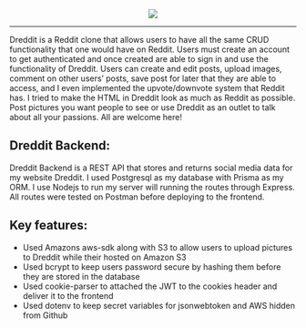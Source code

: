 <p align="center">
  <img src='https://user-images.githubusercontent.com/78124357/125202523-f53b7c00-e241-11eb-91e5-8af500b64e77.gif' />
</p>

---

Dreddit is a Reddit clone that allows users to have all the same CRUD functionality that one would have on Reddit. Users must create an account to get authenticated and once created are able to sign in and use the functionality of Dreddit. Users can create and edit posts, upload images, comment on other users’ posts, save post for later that they are able to access, and I even implemented the upvote/downvote system that Reddit has. I tried to make the HTML in Dreddit look as much as Reddit as possible. Post pictures you want people to see or use Dreddit as an outlet to talk about all your passions. All are welcome here!

## Dreddit Backend:
Dreddit Backend is a REST API that stores and returns social media data for my website Dreddit. I used Postgresql as my database with Prisma as my ORM. I use Nodejs to run my server will running the routes through Express. All routes were tested on Postman before deploying to the frontend.

## Key features:
- Used Amazons aws-sdk along with S3 to allow users to upload pictures to Dreddit while their hosted on Amazon S3 
- Used bcrypt to keep users password secure by hashing them before they are stored in the database
- Used cookie-parser to attached the JWT to the cookies header and deliver it to the frontend
- Used dotenv to keep secret variables for jsonwebtoken and AWS hidden from Github 






